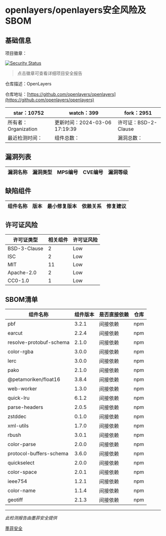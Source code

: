 # openlayers/openlayers安全风险及SBOM

## 基础信息

项目徽章：

[![Security Status](https://www.murphysec.com/platform3/v31/badge/1765456511290523648.svg)](https://www.murphysec.com/console/report/1692243990228652032/1765456511290523648)

> 点击徽章可查看详细项目安全报告

仓库描述：OpenLayers

仓库地址：[https://github.com/openlayers/openlayers](https://github.com/openlayers/openlayers)

| star：10752 | watch：399 | fork：2951 |
| ----------- | -------------- | ------------ |
| 所有者：Organization | 更新时间：2024-03-06 17:19:39 | 许可证：BSD-2-Clause |
| 最近检测时间： | 组件总数： | 漏洞总数： |




## 漏洞列表

| 漏洞名称 | 漏洞类型 | MPS编号 | CVE编号 | 漏洞等级 |
| ------- | ------ | ------- | ------ | ----- |





## 缺陷组件

| 组件名称 | 版本 | 最小修复版本 | 依赖关系 | 修复建议 |
| -------- | ---- | ------------ | -------- | -------- |





## 许可证风险

| 许可证类型 | 相关组件 | 许可证风险 |
| ---------- | -------- | ---------- |
|BSD-3-Clause|2|Low|
|ISC|2|Low|
|MIT|11|Low|
|Apache-2.0|2|Low|
|CC0-1.0|1|Low|




## SBOM清单

| 组件名称 | 组件版本 | 是否直接依赖 | 仓库 |
| -------- | -------- | ------------ | ---- |
|pbf|3.2.1|间接依赖|npm|
|earcut|2.2.4|间接依赖|npm|
|resolve-protobuf-schema|2.1.0|间接依赖|npm|
|color-rgba|3.0.0|间接依赖|npm|
|lerc|3.0.0|间接依赖|npm|
|pako|2.1.0|间接依赖|npm|
|@petamoriken/float16|3.8.4|间接依赖|npm|
|web-worker|1.3.0|间接依赖|npm|
|quick-lru|6.1.2|间接依赖|npm|
|parse-headers|2.0.5|间接依赖|npm|
|zstddec|0.1.0|间接依赖|npm|
|xml-utils|1.7.0|间接依赖|npm|
|rbush|3.0.1|间接依赖|npm|
|color-parse|2.0.0|间接依赖|npm|
|protocol-buffers-schema|3.6.0|间接依赖|npm|
|quickselect|2.0.0|间接依赖|npm|
|color-space|2.0.1|间接依赖|npm|
|ieee754|1.2.1|间接依赖|npm|
|color-name|1.1.4|间接依赖|npm|
|geotiff|2.1.3|间接依赖|npm|


------

*此检测报告由墨菲安全提供*

[墨菲安全](www.murphysec.com)